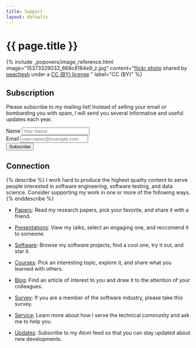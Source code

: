 ```yaml
---
title: Support
layout: defaults
---
```


# {{ page.title }}

<!-- Include header image -->
{% include _popovers/image_reference.html image="15373329032_668c8184e9_z.jpg" content="<a title='Light bulbs' href='https://flickr.com/photos/126725739@N05/15373329032'>flickr photo</a> shared by <a href='https://flickr.com/people/126725739@N05'>peachesh</a> under a <a href='https://creativecommons.org/licenses/by/2.0/'>CC (BY) license</a> </small>" label="CC (BY)" %}

## Subscription

Please subscribe to my mailing list! Instead of selling your email or bombarding you with spam, I will send you several
informative and useful updates each year. <br>

<form method="POST" action="https://getsimpleform.com/messages?form_api_token=036ec14e0a86e2bf39ae488655d68c50" class="form-inline" data-toggle="validator" data-feedback='{"success": "fa-check", "error": "fa-times"}' role="form">
<div class="form-group has-feedback">
  <label for="name">Name</label>
  <input type="text" class="form-control" name="name" id="name" placeholder="Your Name" required/>
  <span class="fa form-control-feedback" aria-hidden="true"></span>
</div>
<div class="form-group has-feedback">
  <label for="reply_to">Email</label>
  <input type="email" class="form-control" name="reply_to" id="reply_to" placeholder="user.name@example.com" required/>
  <span class="fa form-control-feedback" aria-hidden="true"></span>
  <input type="hidden" name="redirect_to" value="http://www.cs.allegheny.edu/sites/gkapfham/emailthanks/"/>
  <input type="hidden" name="_subject" value="Updates from Gregory M. Kapfhammer"/>
  <input type="hidden" name="_format" value="plain"/>
</div>
<div class="form-group">
  <button type="submit" class="btn btn-default">Subscribe</button>
</div>
</form>

## Connection

{% describe %}
I work hard to produce the highest quality content to serve people interested in software engineering, software testing,
and data science. Consider supporting my work in one or more of the following ways.
{% enddescribe %}

<ul class="fa-ul">

<li><i class="fa-li fa fa-lightbulb-o fa-lg"></i><a class="major" href="{{site.baseurl}}research/papers/">Papers</a>:
Read my research papers, pick your favorite, and share it with a friend.</li> <p>

<li><i class="fa-li fa fa-lightbulb-o fa-lg"></i><a class="major" href="{{site.baseurl}}research/presentations/">Presentations</a>:
View my talks, select an engaging one, and reccomend it to someone.</li> <p>

<li><i class="fa-li fa fa-lightbulb-o fa-lg"></i><a class="major" href="{{site.baseurl}}software/">Software</a>:
Browse my software projects, find a cool one, try it out, and star it.</li.> <p>

<li><i class="fa-li fa fa-lightbulb-o fa-lg"></i><a class="major" href="{{site.baseurl}}teaching/">Courses</a>:
Pick an interesting topic, explore it, and share what you learned with others.</li> <p>

<li><i class="fa-li fa fa-lightbulb-o fa-lg"></i><a class="major" href="{{site.baseurl}}blog/">Blog</a>:
Find an article of interest to you and draw it to the attention of your colleagues.</li> <p>

<li><i class="fa-li fa fa-lightbulb-o fa-lg"></i><a class="major" href="{{site.baseurl}}seed/">Survey</a>:
If you are a member of the software industry, please take this survey.</li> <p>

<li><i class="fa-li fa fa-lightbulb-o fa-lg"></i><a class="major" href="{{site.baseurl}}service/">Service</a>:
Learn more about how I serve the technical community and ask me to help you.</li> <p>

<li><i class="fa-li fa fa-lightbulb-o fa-lg"></i><a class="major" href="{{site.baseurl}}feed/">Updates</a>:
Subscribe to my Atom feed so that you can stay updated about new developments.</li> <p>

</ul>
